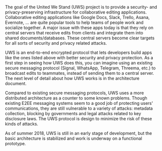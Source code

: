 The goal of the United We Stand (UWS) project is to provide a security- and privacy-preserving infrastructure for collaborative editing applications.
Collaborative editing applications like Google Docs, Slack, Trello, Asana, Evernote, ... are quite popular tools to help teams of people work and socialize together.
A major issue with these apps today is that they rely on central servers that receive edits from clients and integrate them into shared documents/databases.
These central servers become clear targets for all sorts of security and privacy related attacks.

UWS is an end-to-end encrypted protocol that lets developers build apps like the ones listed above with better security and privacy protection.
As a first step in seeing how UWS does this, you can imagine using an existing secure messaging protocol (Signal, WhatsApp, Telegram, Threema, etc.) to broadcast edits to teammates, instead of sending them to a central server.
The next level of detail about how UWS works is in the architecture document.

Compared to existing secure messaging protocols, UWS uses a more distributed architecture as a counter to some known problems.
Though existing E2EE messaging systems seem to a good job of protecting users' communications, they are still vulnerable to a variety of attacks: metadata collection, blocking by governments and legal attacks related to key disclosure laws.
The UWS protocol is design to minimize the risk of these kinds of attacks.

As of summer 2018, UWS is still in an early stage of development, but the basic architecture is stabilized and work is underway on a functional prototype.
